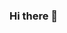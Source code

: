 ### Hi there 👋

<!--
**nemesisBR/nemesisBR** is a ✨ _special_ ✨ repository because its `README.md` (this file) appears on your GitHub profile.
